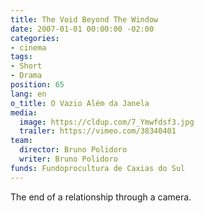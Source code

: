 ```yaml
---
title: The Void Beyond The Window
date: 2007-01-01 00:00:00 -02:00
categories:
- cinema
tags:
- Short
- Drama
position: 65
lang: en
o_title: O Vazio Além da Janela
media:
  image: https://cldup.com/7_Ymwfdsf3.jpg
  trailer: https://vimeo.com/38340401
team:
  director: Bruno Polidoro
  writer: Bruno Polidoro
funds: Fundoprocultura de Caxias do Sul
---
```


The end of a relationship through a camera.
